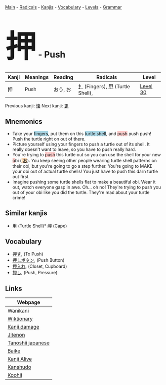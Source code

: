 <style> bigfont {font-size: 100px}</style>
[Main](../README.md) -
[Radicals](../radicals.md) -
[Kanjis](../kanjis.md) -
[Vocabulary](../vocabulary.md) -
[Levels](../levels.md) -
[Grammar](../grammar.md)
# <bigfont> 押</bigfont> - Push 

| Kanji | Meanings | Reading | Radicals | Level |
| --- | --- | --- | --- | --- |
| 押 | Push | おう, お | [扌](../radicals/扌.md) (Fingers), [甲](../radicals/甲.md) (Turtle Shell),  | [Level 30](../levels/wk_level30.md) |

Previous kanji: [懐](懐.md) Next kanji: [更](更.md) 

## Mnemonics
 * Take your <span style="background-color:#ADD8E6"> fingers</span>, put them on this <span style="background-color:#ADD8E6"> turtle shell</span>, and <span style="background-color:#ffcccb"> push</span> push push! Push the turtle right on out of there.
* Picture yourself using your fingers to push a turtle out of its shell. It really doesn't want to leave, so you have to push really hard.
* You're trying to <span style="background-color:#ffcccb"> push</span> this turtle out so you can use the shell for your new <span style="background-color:#ffcccb"> o</span>bi (<span style="background-color:#fed8b1"> [お](https://jisho.org/search/お)</span>). You keep seeing other people wearing turtle shell patterns on their obi, but you're going to go a step further. You're going to MAKE your obi out of actual turtle shells! You just have to push this darn turtle out first.
* Imagine pushing some turtle shells flat to make a beautiful obi. Wear it out, watch everyone gasp in awe. Oh... oh no! They're trying to push you out of your obi like you did the turtle. They're mad about your turtle crime!


## Similar kanjis
 * [甲](甲.md) (Turtle Shell)* [岬](岬.md) (Cape)


## Vocabulary
 * [押す](../vocabulary/押.md), (To Push)
* [押しボタン](../vocabulary/押.md), (Push Button)
* [押入れ](../vocabulary/押.md), (Closet, Cupboard)
* [押し](../vocabulary/押.md), (Push, Pressure)



## Links 

| Webpage |
| --- |
| [Wanikani          ](https://www.wanikani.com/kanji/押) |
| [Wiktionary        ](https://en.wiktionary.org/wiki/押) |
| [Kanji damage      ](http://www.kanjidamage.com/kanji/search?utf8=✓&q=押) |
| [Jitenon           ](https://jitenon.com/kanji/押) |
| [Tanoshii japanese ](https://www.tanoshiijapanese.com/dictionary/kanji.cfm?k=押) |
| [Baike             ](https://baike.baidu.com/item/押) |
| [Kanji Alive       ](https://app.kanjialive.com/押) |
| [Kanshudo          ](https://www.kanshudo.com/searchmn?q=押) |
| [Koohii            ](https://kanji.koohii.com/study/kanji/押) |
